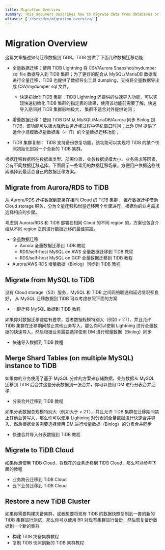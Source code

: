 ```yaml
---
title: Migration Overview
summary: This document describes how to migrate data from databases or data formats (CSV/SQL).
aliases: ['/docs/dev/migration-overview/']
---
```


# Migration Overview

这篇文章描述如何迁移数据到 TiDB。TiDB 提供了下面几种数据迁移功能

- 全量数据迁移：使用 TiDB Lightning 将 CSV/Aurora Snapshot/mydumper sql file 数据导入到 TiDB 集群；为了更好的配合从 MySQL/MariaDB 数据库进行全量迁移，TiDB 也提供了数据导出工具 dumpling，支持将全量数据导出成 CSV/mydumper sql 文件。

  - 快速初始化 TiDB 集群：TiDB Lightning 还提供的快速导入功能，可以实现快速初始化 TiDB 集群的指定表的效果，使用该功能前需要了解，快速导入期间对 TiDB 集群影响极大， 集群不适合对外提供访问；

- 增量数据迁移：使用 TiDB DM 从 MySQL/MariaDB/Aurora 同步 Binlog 到 TiDB，该功能可以极大降低业务迁移过程中停机窗口时间；此外 DM 提供了适合小规模数据量数据库（< 1T）的全量数据迁移功能；

- TiDB 集群复制： TiDB 支持备份恢复功能，该功能可以实现将 TiDB 的某个快照初始化到另一个全新的 TiDB 集群。

根据迁移数据所在数据库类型、部署位置、业务数据规模大小、业务需求等因素，会有不同数据迁移选择。下面展示一些常用的数据迁移场景，方便用户依据这些线索选择到最适合自己的数据迁移方案。

## Migrate from Aurora/RDS to TiDB

从 Aurora/RDS 迁移数据到部署在相同 Cloud 的 TiDB 集群， 推荐数据迁移借助 Cloud storage 服务，分为全量迁移和增量迁移两个步骤进行。根据你的业务需求选择相应的步骤。

考虑到 Aurora/RDS 和 TiDB 部署在相同 Cloud 的不同 region 的，方案也包含介绍从不同 region 之前进行数据迁移的最佳实践。

- 全量数据迁移
  - Aurora 全量数据迁移到 TiDB 教程
  - RDS/self-host MySQL on AWS 全量数据迁移到 TiDB 教程
  - RDS/self-host MySQL on GCP 全量数据迁移到 TiDB 教程
- Aurora/AWS RDS 增量数据（Binlog）同步到 TiDB 教程

## Migrate from MySQL to TiDB

没有 Cloud storage（S3）服务，MySQL 和 TiDB 之间网络联通和延迟情况都良好， 从 MySQL 迁移数据到 TiDB 可以考虑参照下面的方案

- 一键迁移 MySQL 数据到 TiDB 教程

如果你对数据迁移速度有要求，或者数据规模特别大（例如 > 2T），并且允许 TiDB 集群在迁移期间禁止其他业务写入，那么你可以使用 Lightning 进行全量数据的快速导入，然后根据业务需要选择使用 DM 进行增量数据（Binlog）同步

- 快速导入数据到 TiDB 教程

## Merge Shard Tables (on multiple MySQL) instance to TiDB

如果你的业务使用了基于 MySQL 分库的方案来存储数据，业务数据从 MySQL 迁移到 TiDB 后合并这些分表数据到一张合并，你可以使用 DM 进行分表合并迁移

- 分表合并迁移到 TiDB 教程

如果分表数据总规模特别大（例如大于 > 2T），并且允许 TiDB 集群在迁移期间禁止其他业务写入，那么你可以使用 Lightning 对分表的全量数据进行快速合并导入，然后根据业务需要选择使用 DM 进行增量数据（Binlog）的分表合并同步

- 快速合并导入分表数据到 TiDB 教程

## Migrate to TiDB Cloud

如果你想使用 TiDB Cloud，将现在的业务迁移到 TiDB Cloud，那么可以参考下面的教程

- 业务跨云迁移到 TiDB Cloud
- 云下业务迁移到 TiDB Cloud

## Restore a new TiDB Cluster

如果你需要构建灾备集群，或者想要将现有 TiDB 的数据快照复制到一套的新的 TiDB 集群进行测试，那么你可以使用 BR 对现有集群进行备份，然后恢复备份数据到一个新的集群

- 构建 TiDB 灾备集群教程
- 复制 TiDB 快照到新的 TiDB 集群教程